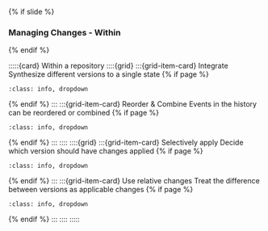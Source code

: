 {% if slide %}
### Managing Changes - Within
{% endif %}

:::::{card} Within a repository
::::{grid}
:::{grid-item-card} Integrate
Synthesize different versions to a single state
{% if page %}
```{admonition} 
:class: info, dropdown
```
{% endif %}
:::
:::{grid-item-card} Reorder & Combine
Events in the history can be reordered or combined
{% if page %}
```{admonition} 
:class: info, dropdown
```
{% endif %}
:::
::::
::::{grid}
:::{grid-item-card} Selectively apply
Decide which version should have changes applied
{% if page %}
```{admonition} 
:class: info, dropdown
```
{% endif %}
:::
:::{grid-item-card} Use relative changes
Treat the difference between versions as applicable changes
{% if page %}
```{admonition} 
:class: info, dropdown
```
{% endif %}
:::
::::
:::::

